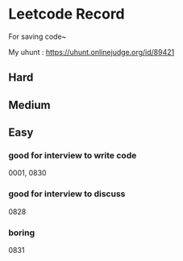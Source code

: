 # Leetcode Record

For saving code~

My uhunt : https://uhunt.onlinejudge.org/id/89421

## Hard

## Medium


## Easy
### good for interview to write code
0001,
0830

### good for interview to discuss
0828

### boring
0831
